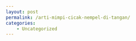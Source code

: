 ```yaml
---
layout: post
permalink: /arti-mimpi-cicak-nempel-di-tangan/
categories:
    - Uncategorized
---
```


